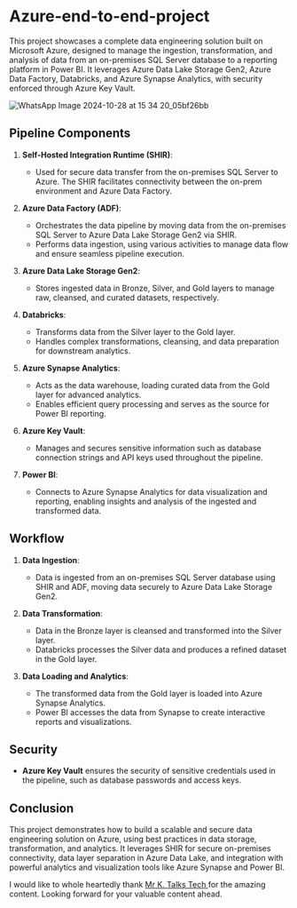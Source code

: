 # Azure-end-to-end-project
This project showcases a complete data engineering solution built on Microsoft Azure, designed to manage the ingestion, transformation, and analysis of data from an on-premises SQL Server database to a reporting platform in Power BI. It leverages Azure Data Lake Storage Gen2, Azure Data Factory, Databricks, and Azure Synapse Analytics, with security enforced through Azure Key Vault.

![WhatsApp Image 2024-10-28 at 15 34 20_05bf26bb](https://github.com/user-attachments/assets/4cee84f0-6989-4ba0-a780-9b4505daa417)

## Pipeline Components

1. **Self-Hosted Integration Runtime (SHIR)**:
   - Used for secure data transfer from the on-premises SQL Server to Azure. The SHIR facilitates connectivity between the on-prem environment and Azure Data Factory.

2. **Azure Data Factory (ADF)**:
   - Orchestrates the data pipeline by moving data from the on-premises SQL Server to Azure Data Lake Storage Gen2 via SHIR.
   - Performs data ingestion, using various activities to manage data flow and ensure seamless pipeline execution.

3. **Azure Data Lake Storage Gen2**:
   - Stores ingested data in Bronze, Silver, and Gold layers to manage raw, cleansed, and curated datasets, respectively.

4. **Databricks**:
   - Transforms data from the Silver layer to the Gold layer. 
   - Handles complex transformations, cleansing, and data preparation for downstream analytics.

5. **Azure Synapse Analytics**:
   - Acts as the data warehouse, loading curated data from the Gold layer for advanced analytics.
   - Enables efficient query processing and serves as the source for Power BI reporting.

6. **Azure Key Vault**:
   - Manages and secures sensitive information such as database connection strings and API keys used throughout the pipeline.

7. **Power BI**:
   - Connects to Azure Synapse Analytics for data visualization and reporting, enabling insights and analysis of the ingested and transformed data.

## Workflow

1. **Data Ingestion**:
   - Data is ingested from an on-premises SQL Server database using SHIR and ADF, moving data securely to Azure Data Lake Storage Gen2.

2. **Data Transformation**:
   - Data in the Bronze layer is cleansed and transformed into the Silver layer.
   - Databricks processes the Silver data and produces a refined dataset in the Gold layer.

3. **Data Loading and Analytics**:
   - The transformed data from the Gold layer is loaded into Azure Synapse Analytics.
   - Power BI accesses the data from Synapse to create interactive reports and visualizations.

## Security

- **Azure Key Vault** ensures the security of sensitive credentials used in the pipeline, such as database passwords and access keys.

## Conclusion

This project demonstrates how to build a scalable and secure data engineering solution on Azure, using best practices in data storage, transformation, and analytics. It leverages SHIR for secure on-premises connectivity, data layer separation in Azure Data Lake, and integration with powerful analytics and visualization tools like Azure Synapse and Power BI.

I would like to whole heartedly thank [Mr K. Talks Tech ](https://www.youtube.com/@mr.ktalkstech) for the amazing content. Looking forward for your valuable content ahead. 

